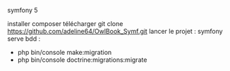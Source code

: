 symfony 5

installer composer
télécharger git clone https://github.com/adeline64/OwlBook_Symf.git
lancer le projet : symfony serve
bdd : 
- php bin/console make:migration
- php bin/console doctrine:migrations:migrate
